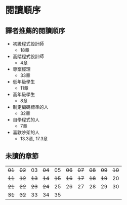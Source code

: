 # 閱讀順序

## 譯者推薦的閱讀順序
* 初級程式設計師
	* 18章
* 高階程式設計師
	* 4章
* 專案經理
	* 33章
* 低年級學生
	* 11章
* 高年級學生
	* 8章
* 制定編碼標準的人
	* 32章
* 自學程式的人
	* 7章
* 喜歡吵架的人
	* 13.3章, 17.3章

## 未讀的章節

|    |    |    |    |    |    |    |    |    |    |
|----|----|----|----|----|----|----|----|----|----|
| ~~01~~  | ~~02~~  | 03  | ~~04~~  |  05 | ~~06~~  | ~~07~~  | ~~08~~  | ~~09~~  | ~~10~~ |
| ~~11~~ | ~~12~~ | ~~13~~ | ~~14~~ | ~~15~~ | ~~16~~ | ~~17~~ | ~~18~~ | ~~19~~ | 20 |
| ~~21~~ | ~~22~~ | ~~23~~ | ~~24~~ | 25 | 26 | 27 | 28 | 29 | 30 |
| ~~31~~ | ~~32~~ | 33 | 34 | 35 |    |    |    |    |    |
<!--stackedit_data:
eyJoaXN0b3J5IjpbLTE0MTA3OTgyODUsMTgwMzMwODY1OSwxND
AzOTYyMDk5LDE3OTI0MDAwNTEsMjQ1MzA1MjY3LC0xNTc3MTA4
MTA5LC0xNDIxMDc3MjE3LC00MDA1MzAyNyw5NDY4NTExNjksMT
AxODgzOTA2OV19
-->